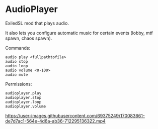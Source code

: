 # AudioPlayer

ExiledSL mod that plays audio.

It also lets you configure automatic music for certain events (lobby, mtf spawn, chaos spawn).

Commands:
```
audio play <fullpathtofile>
audio stop
audio loop
audio volume <0-100>
audio mute
```

Permissions:
```
audioplayer.play
audioplayer.stop
audioplayer.loop
audioplayer.volume
```

https://user-images.githubusercontent.com/69375249/170083661-de7d7ac1-564e-4d6a-ab36-712295136322.mp4
